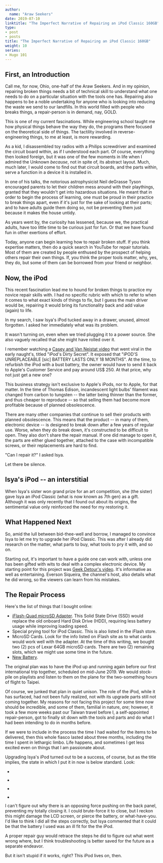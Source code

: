 ```yaml
---
author:
  name: "Araw Seekers"
date: 2019-07-10
linktitle: "The Imperfect Narrative of Repairing an iPod Classic 160GB"
type:
- post
- posts
title: "The Imperfect Narrative of Repairing an iPod Classic 160GB"
weight: 10
series:
- Hugo 101
---
```


<!-- wp:heading -->
<h2>First, an Introduction</h2>
<!-- /wp:heading -->

<!-- wp:paragraph {"align":"left"} -->
<p style="text-align:left">Call me, for now, Ohio, one-half of the Araw Seekers. And in my opinion, repairing broken things needs a bit of technical skill to understand what one needs to do on a particular situation with the tools one has. Repairing also happens to be a noble undertaking for anyone who is looking into reducing the waste we send to our landfills. In this world filled with people who breaks things, a repair-person is in demand, nay, GOLD.</p>
<!-- /wp:paragraph -->

<!-- wp:paragraph -->
<p>This is one of my current fascinations. While engineering school taught me how physical things behave the way they do, the programs there focused on the theoretical side of things. The tactility involved in reverse-engineering things, to me at least, is more rewarding. </p>
<!-- /wp:paragraph -->

<!-- wp:paragraph -->
<p>As a kid, I disassembled toy radios with a Philips screwdriver and examined the circuit board within, as if I understood each part. Of course, everything then looked foreign, but it was one of the few moments in life when I admired the Unknown <em>because</em>, not in spite of, its abstract layout. Much, much later, I would come to find out that circuit boards, and the parts within, serve a function in a device it is installed in. </p>
<!-- /wp:paragraph -->

<!-- wp:paragraph -->
<p>In one of his talks, the notorious astrophysicist Neil deGrasse Tyson encouraged parents to let their children mess around with their playthings, granted that they wouldn't get into hazardous situations. He meant that in order to begin the process of learning, one must be proud in their practice to break things apart, even if it's just for the sake of looking at their parts; and to have adults guide them doing so, not be preventing them just because it makes the house untidy.</p>
<!-- /wp:paragraph -->

<!-- wp:paragraph -->
<p>As years went by, the curiosity has lessened, because we, the practical adults, have too little time to be curious just for fun. Or that we have found fun in other exertions of effort. </p>
<!-- /wp:paragraph -->

<!-- wp:paragraph -->
<p>Today, anyone can begin learning how to repair broken stuff. If you think expertise matters, then do a quick search in YouTube for repair tutorials. Most of them are created by people enthused by the prospect of helping others repair their own things. If, you think the proper tools matter, why, yes, they do, but some of them can be borrowed from your friend or neighbor.</p>
<!-- /wp:paragraph -->

<!-- wp:heading -->
<h2>Now, the iPod</h2>
<!-- /wp:heading -->

<!-- wp:paragraph -->
<p>This recent fascination lead me to hound for broken things to practice my novice repair skills with. I had no specific rubric with which to refer to when it comes to what exact kinds of things to fix, but I guess the main driver would be, repairing it would bring its functionality back and add value (again) to life. </p>
<!-- /wp:paragraph -->

<!-- wp:paragraph -->
<p>In my search, I saw Isya's iPod tucked away in a drawer, unused, almost forgotten. I asked her immediately what was its problem.</p>
<!-- /wp:paragraph -->

<!-- wp:paragraph -->
<p>It wasn't turning on, even when we tried plugging it to a power source. She also vaguely recalled that she might have rolled over it. </p>
<!-- /wp:paragraph -->

<!-- wp:paragraph -->
<p>I remember watching a <a href="https://invidio.us/watch?v=SuTcavAzopg">Casey and Van Neistat video</a> that went viral in the early naught's, titled "iPod's Dirty Secret". It exposed that "iPOD'S UNREPLACEABLE [sic] BATTERY LASTS ONLY 18 MONTHS". At the time, to refurbish the iPod with a bust battery, the owner would have to send it back to Apple's Customer Service and pay around US$ 250. At that price, why not just get a new one?</p>
<!-- /wp:paragraph -->

<!-- wp:paragraph -->
<p>This business strategy isn't exclusive to Apple's iPods, nor to Apple, for that matter. In the time of Thomas Edison, incandescent light bulbs' filament was changed from carbon to tungsten -- the latter being thinner than the former, and thus cheaper to reproduce -- so that selling them had become more profitable because of planned obsolescence. </p>
<!-- /wp:paragraph -->

<!-- wp:paragraph -->
<p>There are many other companies that continue to sell their products with planned obsolescence. This means that the product -- in many of them, electronic device -- is designed to break down after a few years of regular use. Worse, when they do break down, it's constructed to be difficult to open. They also don't share the repair manual. If one did manage to open it, the parts are either glued together, attached to the case with incompatible screws, or their replacements are hard to find.  </p>
<!-- /wp:paragraph -->

<!-- wp:paragraph -->
<p>"Can I repair it?" I asked Isya. </p>
<!-- /wp:paragraph -->

<!-- wp:paragraph -->
<p>Let there be silence.</p>
<!-- /wp:paragraph -->

<!-- wp:heading -->
<h2>Isya's iPod -- an interstitial</h2>
<!-- /wp:heading -->

<!-- wp:paragraph -->
<p>When Isya's sister won grand prize for an art competition, she (the sister) gave Isya an iPod Classic (what is now known as 7th gen) as a gift. Although it was only recently that I found out about its origins, the sentimental value only reinforced the need for my restoring it. </p>
<!-- /wp:paragraph -->

<!-- wp:heading -->
<h2>What Happened Next</h2>
<!-- /wp:heading -->

<!-- wp:paragraph -->
<p> So, amid the lull between bid-thee-well and borrow, I managed to convince Isya to let me try to upgrade her iPod Classic. This was after I already did research on the matter, what parts to buy, what tools to pry it with, and so on.</p>
<!-- /wp:paragraph -->

<!-- wp:paragraph -->
<p>Starting out, it's important to have a guide one can work with, unless one has been gifted with wits to deal with a complex electronic device. My starting point for this project was <a href="https://invidio.us/watch?v=4AF1Pjbwc6c">Geek Detour's video</a>. It's informative as well as entertaining. Everson Siqueira, the channel's host, also details what he did wrong, so the viewers can learn from his mistakes.</p>
<!-- /wp:paragraph -->

<!-- wp:heading -->
<h2>The Repair Process</h2>
<!-- /wp:heading -->

<!-- wp:paragraph -->
<p>Here's the list of things that I bought online:</p>
<!-- /wp:paragraph -->

<!-- wp:list -->
<ul><li><a href="https://www.iflash.xyz/store/iflash-quad/">iFlash-Quad microSD Adapter</a>. This Solid State Drive (SSD) would replace the old onboard Hard Disk Drive (HDD), requiring less battery usage while improving loading speed. </li><li> Special prying tool for iPod Classic. This is also listed in the iFlash store. </li><li>MicroSD Cards. Look for the info listed on iFlash site as to what cards would work well with the adapter. At the time of this writing, we bought two (2) pcs of Lexar 64GB microSD cards. There are two (2) remaining slots, which we might use some time in the future.</li><li><a href="https://www.ebay.ph/itm/Replacement-battery-for-ipod-classic-7th-gen-generation-160GB-650mAh-thin/223227260913">New Battery</a>. </li></ul>
<!-- /wp:list -->

<!-- wp:paragraph -->
<p>The original plan was to have the iPod up and running again before our first international trip together, scheduled on mid-June 2019. We would stock-pile on playlists and listen to them on the plane for the two-something hours of flight to Taipei. </p>
<!-- /wp:paragraph -->

<!-- wp:paragraph -->
<p>Of course, we junked that plan in quiet unison. The role of the iPod, while it has surfaced, had not been fully realized, not with its upgrade parts still not coming together. My reasons for not facing this project for some time now should be incredible, and some of them, familial in nature, <em>are</em>; however, it took a few more weeks past our Taiwan travel before I, a self-appointed repair-person, got to finally sit down with the tools and parts and do what I had been intending to do in months before. </p>
<!-- /wp:paragraph -->

<!-- wp:paragraph -->
<p>If we were to include in the process the time I had waited for the items to be delivered, then this whole fiasco lasted about three months, including the time I spent in lethargic limbo. Life happens, and sometimes I get less excited even on things that I am passionate about. </p>
<!-- /wp:paragraph -->

<!-- wp:paragraph -->
<p>Upgrading Isya's iPod turned out to be a success, of course, but as the title implies, the state in which I put it in now is below standard. Look:</p>
<!-- /wp:paragraph -->

<!-- wp:gallery {"ids":[32,33,36,37]} -->
<ul class="wp-block-gallery columns-3 is-cropped"><li class="blocks-gallery-item"><figure><img src="https://arawseekers.files.wordpress.com/2019/07/20190710_113618.jpg" alt="" data-id="32" data-link="https://arawseekers.wordpress.com/20190710_113618/" class="wp-image-32"/></figure></li><li class="blocks-gallery-item"><figure><img src="https://arawseekers.files.wordpress.com/2019/07/20190710_113638.jpg" alt="" data-id="33" data-link="https://arawseekers.wordpress.com/20190710_113638/" class="wp-image-33"/></figure></li><li class="blocks-gallery-item"><figure><img src="https://arawseekers.files.wordpress.com/2019/07/20190710_113728.jpg" alt="" data-id="36" data-link="https://arawseekers.wordpress.com/20190710_113728/" class="wp-image-36"/></figure></li><li class="blocks-gallery-item"><figure><img src="https://arawseekers.files.wordpress.com/2019/07/20190710_113740.jpg" alt="" data-id="37" data-link="https://arawseekers.wordpress.com/20190710_113740/" class="wp-image-37"/></figure></li></ul>
<!-- /wp:gallery -->

<!-- wp:paragraph -->
<p>I can't figure out why there is an opposing force pushing on the back panel, preventing my totally closing it. I could brute-force it to close, but I reckon this might damage the LCD screen, or pierce the battery, or what-have-you. I'd like to think  I did all the steps correctly, but Isya commented that it could be that the battery I used was an ill fit for the the iPod.</p>
<!-- /wp:paragraph -->

<!-- wp:paragraph -->
<p>A proper repair guy would retrace the steps he did to figure out what went wrong where, but I think troubleshooting is better saved for the future as a separate endeavor. </p>
<!-- /wp:paragraph -->

<!-- wp:paragraph -->
<p>But it isn't stupid if it works, right? This iPod lives on, then.</p>
<!-- /wp:paragraph -->
